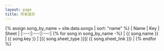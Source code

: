 ```yaml
---
layout: page
title: 所有音乐
---
```


{% assign song_by_name = site.data.songs | sort: "name" %}
| Name | Key | Sheet |
|:---:|:---:|:---:|
{% for song in song_by_name -%}
| {{ song.name }} | {{ song.key }} | [{{ song.sheet_type }}]( {{ song.sheet_link }}) |
{% endfor %}
